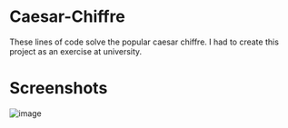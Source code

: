 # Caesar-Chiffre
These lines of code solve the popular caesar chiffre. I had to create this project as an exercise at university.

# Screenshots
![image](https://user-images.githubusercontent.com/83656997/142733727-5e651d82-7d76-45f9-bd96-175d9daaf382.png)
